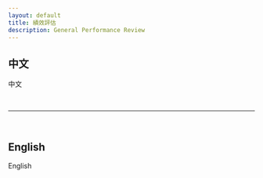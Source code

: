 ```yaml
---
layout: default
title: 績效評估
description: General Performance Review
---
```


## 中文

中文

<br>

---

<br>

## English

English